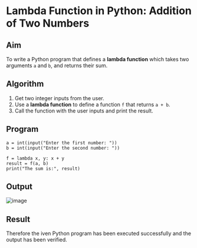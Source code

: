 # Lambda Function in Python: Addition of Two Numbers

##  Aim
To write a Python program that defines a **lambda function** which takes two arguments `a` and `b`, and returns their sum.

##  Algorithm
1. Get two integer inputs from the user.
2. Use a **lambda function** to define a function `f` that returns `a + b`.
3. Call the function with the user inputs and print the result.

##  Program
```
a = int(input("Enter the first number: "))
b = int(input("Enter the second number: "))

f = lambda x, y: x + y
result = f(a, b)
print("The sum is:", result)
```

## Output
![image](https://github.com/user-attachments/assets/549fdda6-a3e3-4d31-847a-7e1ebc840a4a)

## Result
Therefore the iven Python program has been executed successfully and the output has been verified.
